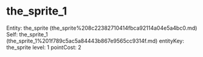 # the_sprite_1

Entity: the_sprite (the_sprite%208c22382710414fbca92114a04e5a4bc0.md)
Self: the_sprite_1 (the_sprite_1%201f789c5ac5a84443b867e9565cc9314f.md)
entityKey: the_sprite
level: 1
pointCost: 2